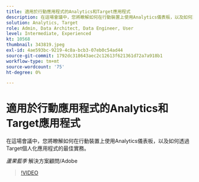 ```yaml
---
title: 適用於行動應用程式的Analytics和Target應用程式
description: 在這場會議中，您將瞭解如何在行動裝置上使用Analytics儀表板，以及如何透過Target個人化應用程式的最佳實務。
solution: Analytics, Target
role: Admin, Data Architect, Data Engineer, User
level: Intermediate, Experienced
kt: 10568
thumbnail: 343819.jpeg
exl-id: 4ae593bc-9219-4c8a-bcb3-07eb0c54ad44
source-git-commit: 1792dc318643aec2c12613f621361d72a7a918b1
workflow-type: tm+mt
source-wordcount: '75'
ht-degree: 0%

---
```


# 適用於行動應用程式的Analytics和Target應用程式

在這場會議中，您將瞭解如何在行動裝置上使用Analytics儀表板，以及如何透過Target個人化應用程式的最佳實務。

*蘆果藍季* 解決方案顧問/Adobe

>[!VIDEO](https://video.tv.adobe.com/v/343819/?quality=12&learn=on)
